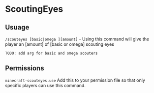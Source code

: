 # ScoutingEyes

## Usuage

`/scouteyes [basic|omega ][amount]` - Using this command will give the player an [amount] of [basic or omega] scouting eyes

`TODO: add arg for basic and omega scouters`


## Permissions
`minecraft-scouteyes.use` Add this to your permission file so that only specific players can use this command.
